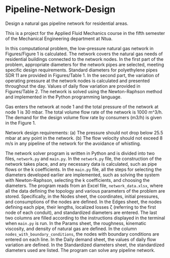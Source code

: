 # Pipeline-Network-Design
Design a natural gas pipeline network for residential areas.

This is a project for the Applied Fluid Mechanics course in the fifth semester of the Mechanical Engineering department at Ntua.

In this computational problem, the low-pressure natural gas network in Figures/Figure 1 is calculated. The network covers the natural gas needs of residential buildings connected to the network nodes. In the first part of the problem, appropriate diameters for the network pipes are selected, meeting specific design requirements. Standard diameters for polyethylene pipes SDR 11 are provided in Figures/Table 1. In the second part, the variation of operating pressure at the network nodes is calculated and presented throughout the day. Values of daily flow variation are provided in Figures/Table 2. The network is solved using the Newton-Raphson method and implemented in the Python programming language.

Gas enters the network at node 1 and the total pressure of the network at node 1 is 30 mbar. The total volume flow rate of the network is 1000 m^3/h. The demand for the design volume flow rate by consumers (m3/h) is given in the Figure 1. 

Network design requirements:
(a) The pressure should not drop below 25.5 mbar at any point in the network.
(b) The flow velocity should not exceed 8 m/s in any pipeline of the network for the avoidance of whistling.

The network solver program is written in Python and is divided into two files, `network.py` and `main.py`. In the `network.py` file, the construction of the network takes place, and any necessary data is calculated, such as pipe flows or the k coefficients. In the `main.py` file, all the steps for selecting the diameters developed earlier are implemented, such as solving the system with Newton-Raphson, selecting the k coefficients, and choosing the diameters. The program reads from an Excel file, `network_data.xlsx`, where all the data defining the topology and various parameters of the problem are stored. Specifically, in the Nodes sheet, the coordinates, initial pressures, and consumptions of the nodes are defined. In the Edges sheet, the nodes defining each pipe, their lengths, localized losses ζ (referring to the first node of each conduit), and standardized diameters are entered. The last two columns are filled according to the instructions displayed in the terminal when `main.py` is run. In the Params sheet, the roughness, kinematic viscosity, and density of natural gas are defined. In the column `nodes_with_boundary_conditions`, the nodes with boundary conditions are entered on each line. In the Daily demand sheet, the values of daily flow variation are defined. In the Standardized diameters sheet, the standardized diameters used are listed. The program can solve any pipeline network.
